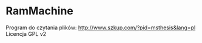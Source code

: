 RamMachine
==========
Program do czytania plików: http://www.szkup.com/?pid=msthesis&lang=pl
Licencja GPL v2